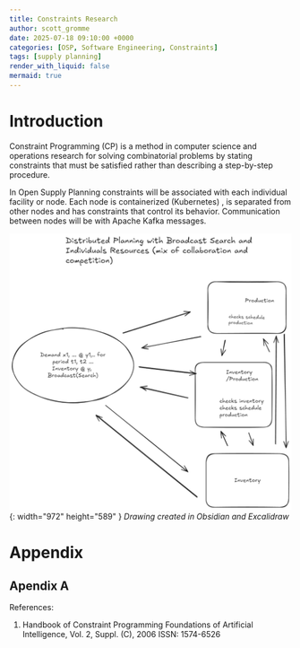 ```yaml
---
title: Constraints Research
author: scott_gromme
date: 2025-07-18 09:10:00 +0000
categories: [OSP, Software Engineering, Constraints]
tags: [supply planning]
render_with_liquid: false
mermaid: true
---
```


# Introduction

Constraint Programming (CP) is a method in computer science and operations research for solving combinatorial problems by stating constraints that must be satisfied rather than describing a step-by-step procedure.


In Open Supply Planning constraints will be associated with each individual facility or node.  Each node is containerized (Kubernetes) , is separated from other nodes and has constraints that control its behavior.  Communication between nodes will be with Apache Kafka messages.

![Desktop View](assets/img/posts/distributedplanning.png){: width="972" height="589" }
_Drawing created in Obsidian and Excalidraw_


# Appendix

## Apendix A

References:

  1.  Handbook of Constraint Programming
      Foundations of Artificial Intelligence, Vol. 2, Suppl. (C), 2006
      ISSN: 1574-6526
